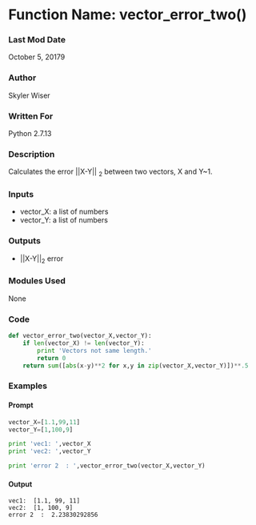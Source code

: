 # Function Name: vector_error_two()

### Last Mod Date
October 5, 20179
### Author
Skyler Wiser
### Written For
Python 2.7.13
### Description
Calculates the error \|\|X-Y\|\| <sub>2</sub> between two vectors, X and Y~1.
### Inputs

* vector_X: a list of numbers
* vector_Y: a list of numbers

### Outputs

* \|\|X-Y\|\|<sub>2</sub> error

### Modules Used
None
### Code

```python
def vector_error_two(vector_X,vector_Y):
    if len(vector_X) != len(vector_Y):
        print 'Vectors not same length.'
        return 0
    return sum([abs(x-y)**2 for x,y in zip(vector_X,vector_Y)])**.5
```

### Examples
#### Prompt

```python
vector_X=[1.1,99,11]
vector_Y=[1,100,9]

print 'vec1: ',vector_X
print 'vec2: ',vector_Y

print 'error 2  : ',vector_error_two(vector_X,vector_Y)
```

#### Output

```
vec1:  [1.1, 99, 11]
vec2:  [1, 100, 9]
error 2  :  2.23830292856
```
